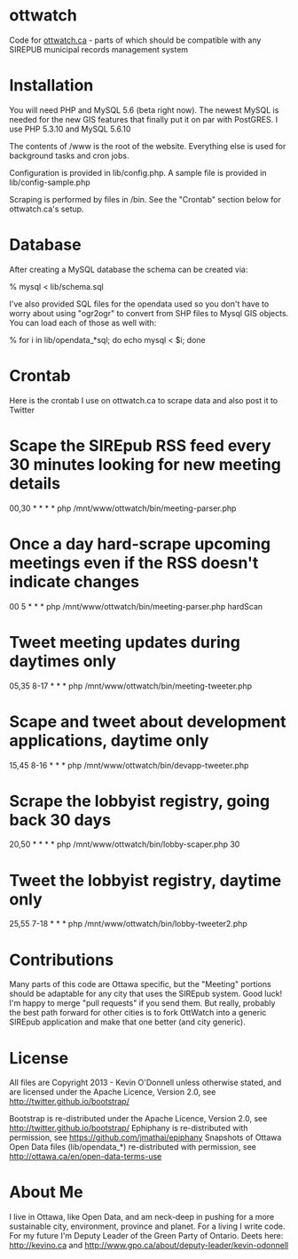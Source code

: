 ottwatch
========

Code for <a href="http://ottwatch.ca">ottwatch.ca</a> - parts of which should be compatible with any SIREPUB municipal records management system

Installation
============

You will need PHP and MySQL 5.6 (beta right now). The newest MySQL is needed for the new GIS features that
finally put it on par with PostGRES. I use PHP 5.3.10 and MySQL 5.6.10

The contents of /www is the root of the website. Everything else is used for background tasks and cron jobs.

Configuration is provided in lib/config.php. A sample file is provided in lib/config-sample.php

Scraping is performed by files in /bin. See the "Crontab" section below for ottwatch.ca's setup.

Database
========

After creating a MySQL database the schema can be created via:

  % mysql < lib/schema.sql

I've also provided SQL files for the opendata used so you don't have to worry about using "ogr2ogr" to convert from
SHP files to Mysql GIS objects. You can load each of those as well with:

  % for i in lib/opendata_*sql; do echo mysql < $i; done

Crontab
=======

Here is the crontab I use on ottwatch.ca to scrape data and also post it to Twitter

  # Scape the SIREpub RSS feed every 30 minutes looking for new meeting details
  
  00,30 * * * * php /mnt/www/ottwatch/bin/meeting-parser.php
  
  # Once a day hard-scrape upcoming meetings even if the RSS doesn't indicate changes
  
  00 5 * * * php /mnt/www/ottwatch/bin/meeting-parser.php hardScan
  
  # Tweet meeting updates during daytimes only
  
  05,35 8-17 * * * php /mnt/www/ottwatch/bin/meeting-tweeter.php
  
  # Scape and tweet about development applications, daytime only
  
  15,45 8-16 * * * php /mnt/www/ottwatch/bin/devapp-tweeter.php
  
  # Scrape the lobbyist registry, going back 30 days
  
  20,50 * * * * php /mnt/www/ottwatch/bin/lobby-scaper.php 30
  
  # Tweet the lobbyist registry, daytime only
  
  25,55 7-18 * * * php /mnt/www/ottwatch/bin/lobby-tweeter2.php

Contributions
=============

Many parts of this code are Ottawa specific, but the "Meeting" portions should be adaptable for any city that 
uses the SIREpub system. Good luck! I'm happy to merge "pull requests" if you send them. But really, probably
the best path forward for other cities is to fork OttWatch into a generic SIREpub application and make that
one better (and city generic).

License
=======

All files are Copyright 2013 - Kevin O'Donnell unless otherwise stated, and are licensed under
the Apache Licence, Version 2.0, see http://twitter.github.io/bootstrap/

Bootstrap is re-distributed under the Apache Licence, Version 2.0, see http://twitter.github.io/bootstrap/
Ephiphany is re-distributed with permission, see https://github.com/jmathai/epiphany
Snapshots of Ottawa Open Data files (lib/opendata_*) re-distributed with permission, see http://ottawa.ca/en/open-data-terms-use

About Me
========

I live in Ottawa, like Open Data, and am neck-deep in pushing for a more sustainable city, environment,
province and planet. For a living I write code. For my future I'm Deputy Leader of the Green Party 
of Ontario. Deets here: http://kevino.ca and http://www.gpo.ca/about/deputy-leader/kevin-odonnell
